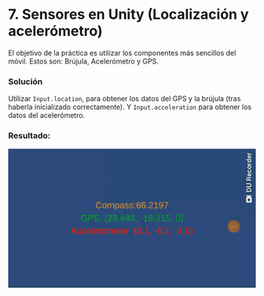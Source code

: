 # 7. **Sensores en Unity** (Localización y acelerómetro)

El objetivo de la práctica es utilizar los componentes más sencillos del móvil. Estos son: Brújula, Acelerómetro y GPS.

### Solución

Utilizar `Input.location`, para obtener los datos del GPS y la brújula (tras haberla inicializado correctamente). Y `Input.acceleration` para obtener los datos del acelerómetro.

### Resultado:

![resultado](images/sample.gif)
